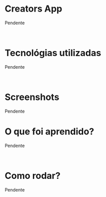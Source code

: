 # Creators App

Pendente

<br />

# Tecnológias utilizadas
Pendente

<br />

# Screenshots

Pendente

# O que foi aprendido?

Pendente

<br />

# Como rodar?

Pendente
